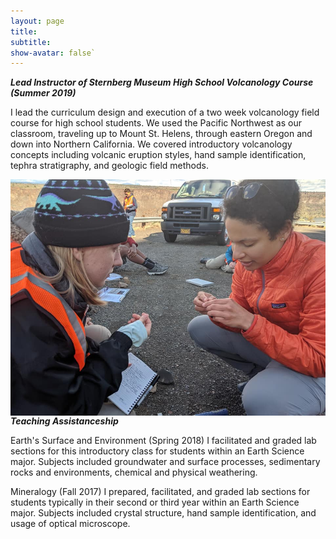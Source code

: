 ```yaml
---
layout: page
title: 
subtitle:
show-avatar: false`
---
```


**_Lead Instructor of Sternberg Museum High School Volcanology Course (Summer 2019)_**

I lead the curriculum design and execution of a two week volcanology field course for high school students. We used the Pacific Northwest as our classroom, traveling up to Mount St. Helens, through eastern Oregon and down into Northern California. We covered introductory volcanology concepts including volcanic eruption styles, hand sample identification, tephra stratigraphy, and geologic field methods. 

<img align="right" src="img/Teaching1.jpg">

**_Teaching Assistanceship_**

Earth's Surface and Environment (Spring 2018)
I facilitated and graded lab sections for this introductory class for students within an Earth Science major. Subjects included groundwater and surface processes, sedimentary rocks and environments, chemical and physical weathering.

Mineralogy (Fall 2017)
I prepared, facilitated, and graded lab sections for students typically in their second or third year within an Earth Science major. Subjects included crystal structure, hand sample identification, and usage of optical microscope.